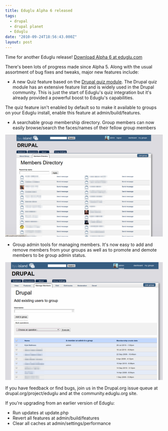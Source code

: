 ```yaml
---
title: Eduglu Alpha 6 released
tags:
  - drupal
  - drupal planet
  - Eduglu
date: "2010-09-24T18:56:43.000Z"
layout: post
---
```


Time for another Eduglu release! [Download Alpha 6 at eduglu.com][0]

There's been lots of progress made since Alpha 5\. Along with the usual assortment of bug fixes and tweaks, major new features include:

* A new Quiz feature based on the [Drupal quiz module][1]. The Drupal quiz module has an extensive feature list and is widely used in the Drupal community. This is just the start of Eduglu's quiz integration but it's already provided a powerful boost to Eduglu's capabilities.

The quiz feature isn't enabled by default so to make it available to groups on your Eduglu install, enable this feature at admin/build/features.

* A searchable group membership directory. Group members can now easily browse/search the faces/names of their fellow group members

![](./membership_directory.png)

* Group admin tools for managing members. It's now easy to add and remove members from your groups as well as to promote and demote members to be group admin status.

![](./group-members-admin-tool.png)

If you have feedback or find bugs, join us in the Drupal.org issue queue at drupal.org/project/eduglu and at the community.eduglu.org site.

If you're upgrading from an earlier version of Eduglu:

* Run updates at update.php
* Revert all features at admin/build/features
* Clear all caches at admin/settings/performance


[0]: http://eduglu.com/content/eduglu-alpha-6
[1]: http://drupal.org/project/quiz
